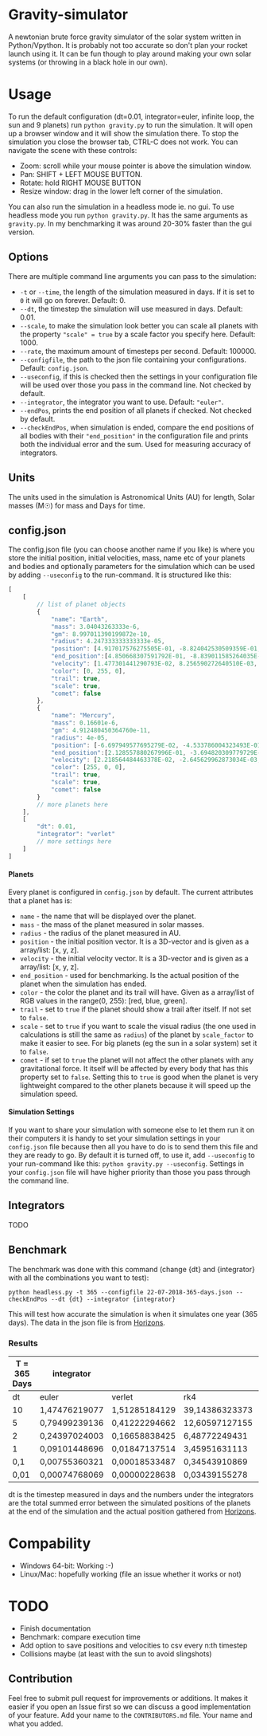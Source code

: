 # Gravity-simulator
A newtonian brute force gravity simulator of the solar system written in Python/Vpython. It is probably not too accurate so don't plan your rocket launch using it. It can be fun though to play around making your own solar systems (or throwing in a black hole in our own).

# Usage
To run the default configuration (dt=0.01, integrator=euler, infinite loop, the sun and 9 planets) run ``python gravity.py`` to run the simulation. It will open up a browser window and it will show the simulation there. To stop the simulation you close the browser tab, CTRL-C does not work. You can navigate the scene with these controls:
- Zoom: scroll while your mouse pointer is above the simulation window.
- Pan: SHIFT + LEFT MOUSE BUTTON.
- Rotate: hold RIGHT MOUSE BUTTON
- Resize window: drag in the lower left corner of the simulation. 

You can also run the simulation in a headless mode ie. no gui. To use headless mode you run ``python gravity.py``. It has the same arguments as ``gravity.py``. In my benchmarking it was around 20-30% faster than the gui version. 

## Options
There are multiple command line arguments you can pass to the simulation:
- `-t` or `--time`, the length of the simulation measured in days. If it is set to ``0`` it will go on forever. Default: 0.
- `--dt`, the timestep the simulation will use measured in days. Default: 0.01.
- `--scale`, to make the simulation look better you can scale all planets with the property `"scale" = true` by a scale factor you specify here. Default: 1000.
- `--rate`, the maximum amount of timesteps per second. Default: 100000.
- `--configfile`, the path to the json file containing your configurations. Default: ``config.json``.
- `--useconfig`, if this is checked then the settings in your configuration file will be used over those you pass in the command line. Not checked by default.
- `--integrator`, the integrator you want to use. Default: ``"euler"``.
- `--endPos`, prints the end position of all planets if checked. Not checked by default.
- `--checkEndPos`, when simulation is ended, compare the end positions of all bodies with their ``"end_position"`` in the configuration file and prints both the individual error and the sum. Used for measuring accuracy of integrators. 

## Units
The units used in the simulation is Astronomical Units (AU) for length, Solar masses (M☉) for mass and Days for time. 

## config.json
The config.json file (you can choose another name if you like) is where you store the initial position, initial velocities, mass, name etc of your planets and bodies and optionally parameters for the simulation which can be used by adding ``--useconfig`` to the run-command. It is structured like this:

``` javascript
[
    [
        // list of planet objects 
        {
            "name": "Earth",
            "mass": 3.04043263333e-6,
            "gm": 8.997011390199872e-10,
            "radius": 4.247333333333333e-05,
            "position": [4.917017576275505E-01, -8.824042530509359E-01, -5.209443792483747E-05],
            "end_position":[4.850668307591792E-01, -8.839011585264035E-01, 2.533899203374515E-05],
            "velocity": [1.477301441290793E-02, 8.256590272640510E-03, -2.300568124497324E-07],
            "color": [0, 255, 0],
            "trail": true,
            "scale": true,
            "comet": false
        },
        {
            "name": "Mercury",
            "mass": 0.16601e-6,
            "gm": 4.912480450364760e-11,
            "radius": 4e-05,
            "position": [-6.697949577695279E-02, -4.533786004323493E-01, -3.151845929929386E-02],
            "end_position":[2.128557880267996E-01, -3.694820309779729E-01, -5.057699121768672E-02],
            "velocity": [2.218564484463378E-02, -2.645629962873034E-03, -2.252238212508237E-03],
            "color": [255, 0, 0],
            "trail": true,
            "scale": true,
            "comet": false
        }
        // more planets here
    ],
    [
        "dt": 0.01,
        "integrator": "verlet"
        // more settings here
    ]
]
```

#### Planets
Every planet is configured in ``config.json`` by default. The current attributes that a planet has is:
- ``name`` - the name that will be displayed over the planet.
- ``mass`` - the mass of the planet measured in solar masses.
- ``radius`` - the radius of the planet measured in AU.
- ``position`` - the initial position vector. It is a 3D-vector and is given as a array/list: [x, y, z].
- ``velocity`` - the initial velocity vector. It is a 3D-vector and is given as a array/list: [x, y, z].
- ``end_position`` - used for benchmarking. Is the actual position of the planet when the simulation has ended.  
- ``color`` - the color the planet and its trail will have. Given as a array/list of RGB values in the range(0, 255): [red, blue, green].
- ``trail`` - set to ``true`` if the planet should show a trail after itself. If not set to ``false``.
- ``scale`` - set to ``true`` if you want to scale the visual radius (the one used in calculations is still the same as ``radius``) of the planet by ``scale_factor`` to make it easier to see. For big planets (eg the sun in a solar system) set it to ``false``.
- ``comet`` - if set to ``true`` the planet will not affect the other planets with any gravitational force. It itself will be affected by every body that has this property set to ``false``. Setting this to ``true`` is good when the planet is very lightweight compared to the other planets because it will speed up the simulation speed. 

#### Simulation Settings
If you want to share your simulation with someone else to let them run it on their computers it is handy to set your simulation settings in your ``config.json`` file because then all you have to do is to send them this file and they are ready to go. By default it is turned off, to use it, add ``--useconfig`` to your run-command like this: ``python gravity.py --useconfig``. Settings in your ``config.json`` file will have higher priority than those you pass through the command line. 


## Integrators
TODO

## Benchmark
The benchmark was done with this command (change {dt} and {integrator} with all the combinations you want to test):

``python headless.py -t 365 --configfile 22-07-2018-365-days.json --checkEndPos --dt {dt} --integrator {integrator}``

This will test how accurate the simulation is when it simulates one year (365 days). The data in the json file is from [Horizons](https://ssd.jpl.nasa.gov/horizons.cgi#top). 

### Results
| T = 365 Days | integrator    |               |                |               |               |
|--------------|---------------|---------------|----------------|---------------|---------------|
| dt           | euler         | verlet        | rk4            | fr            | pefrl         |
| 10           | 1,47476219077 | 1,51285184129 | 39,14386323373 | 1,14509990477 | 0,54122193722 |
| 5            | 0,79499239136 | 0,41222294662 | 12,60597127155 | 0,12479212873 | 0,00493978032 |
| 2            | 0,24397024003 | 0,16658838425 | 6,48772249431  | 0,09844171931 | 0,09395267074 |
| 1            | 0,09101448696 | 0,01847137514 | 3,45951631113  | 0,00030737638 | 0,00000883167 |
| 0,1          | 0,00755360321 | 0,00018533487 | 0,34543910869  | 0,00000172775 | 0,00000175356 |
| 0,01         | 0,00074768069 | 0,00000228638 | 0,03439155278  | 0,00000175423 | 0,00000175423 |

dt is the timestep measured in days and the numbers under the integrators are the total summed error between the simulated positions of the planets at the end of the simulation and the actual position gathered from [Horizons](https://ssd.jpl.nasa.gov/horizons.cgi#top).

# Compability
- Windows 64-bit: Working :-)
- Linux/Mac: hopefully working (file an issue whether it works or not)

# TODO
- Finish documentation
- Benchmark: compare execution time
- Add option to save positions and velocities to csv every n:th timestep
- Collisions maybe (at least with the sun to avoid slingshots)

## Contribution
Feel free to submit pull request for improvements or additions. It makes it easier if you open an Issue first so we can discuss a good implementation of your feature.
Add your name to the ``CONTRIBUTORS.md`` file. Your name and what you added. 
